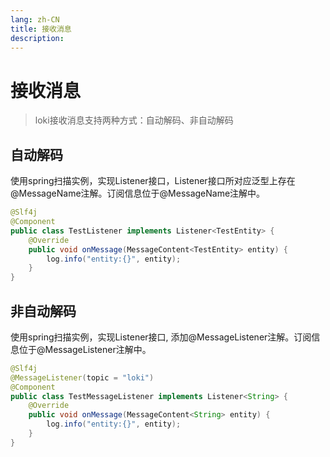 ```yaml
---
lang: zh-CN
title: 接收消息
description: 
---
```

# 接收消息
> loki接收消息支持两种方式：自动解码、非自动解码

## 自动解码
使用spring扫描实例，实现Listener接口，Listener接口所对应泛型上存在@MessageName注解。订阅信息位于@MessageName注解中。

```java
@Slf4j
@Component
public class TestListener implements Listener<TestEntity> {
    @Override
    public void onMessage(MessageContent<TestEntity> entity) {
        log.info("entity:{}", entity);
    }
}
```

## 非自动解码
使用spring扫描实例，实现Listener接口, 添加@MessageListener注解。订阅信息位于@MessageListener注解中。
```java
@Slf4j
@MessageListener(topic = "loki")
@Component
public class TestMessageListener implements Listener<String> {
    @Override
    public void onMessage(MessageContent<String> entity) {
        log.info("entity:{}", entity);
    }
}
```
